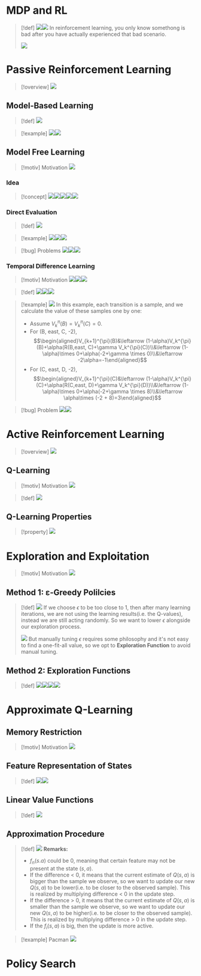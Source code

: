 # MDP and RL
> [!def]
> ![](2_Types_of_RL.assets/image-20240221104239336.png)![](2_Types_of_RL.assets/image-20240221104505220.png)
> In reinforcement learning, you only know somethong is bad after you have actually experienced that bad scenario.
> 
> ![](2_Types_of_RL.assets/image-20240221120804620.png)








# Passive Reinforcement Learning
> [!overview]
> ![](2_Types_of_RL.assets/image-20240221104616807.png)


## Model-Based Learning
> [!def]
> ![](2_Types_of_RL.assets/image-20240221104906434.png)

> [!example]
> ![](2_Types_of_RL.assets/image-20240221105309898.png)![](2_Types_of_RL.assets/image-20240221105408127.png)



## Model Free Learning
> [!motiv] Motivation
> ![](2_Types_of_RL.assets/image-20240221105801998.png)


### Idea
> [!concept]
> ![](2_Types_of_RL.assets/image-20240221120920056.png)![](2_Types_of_RL.assets/image-20240221120933331.png)![](2_Types_of_RL.assets/image-20240221120943845.png)![](2_Types_of_RL.assets/image-20240221120949933.png)![](2_Types_of_RL.assets/image-20240221121000831.png)



### Direct Evaluation
> [!def]
> ![](2_Types_of_RL.assets/image-20240221105911401.png)

> [!example]
> ![](2_Types_of_RL.assets/image-20240221105942626.png)![](2_Types_of_RL.assets/image-20240221110230787.png)![](2_Types_of_RL.assets/image-20240221110548906.png)

> [!bug] Problems
> ![](2_Types_of_RL.assets/image-20240221105956580.png)![](2_Types_of_RL.assets/image-20240221110839152.png)![](2_Types_of_RL.assets/image-20240221110001644.png)


### Temporal Difference Learning
> [!motiv] Motivation
> ![](2_Types_of_RL.assets/image-20240221111109156.png)![](2_Types_of_RL.assets/image-20240221111127965.png)![](2_Types_of_RL.assets/image-20240221111143500.png)

> [!def]
> ![](2_Types_of_RL.assets/image-20240221111310871.png)![](2_Types_of_RL.assets/image-20240221111634420.png)![](2_Types_of_RL.assets/image-20240221111758810.png)

> [!example]
> ![](2_Types_of_RL.assets/image-20240221111723356.png)
> In this example, each transition is a sample, and we calculate the value of these samples one by one:
> - Assume $V_k^{\pi}(B)=V_k^{\pi}(C)=0$.
> - For (B, east, C, -2), $$\begin{aligned}V_{k+1}^{\pi}(B)&\leftarrow (1-\alpha)V_k^{\pi}(B)+\alpha(R(B,east, C)+\gamma V_k^{\pi}(C))\\&\leftarrow (1-\alpha)\times 0+\alpha(-2+\gamma \times 0)\\&\leftarrow -2\alpha=-1\end{aligned}$$
> - For (C, east, D, -2), $$\begin{aligned}V_{k+1}^{\pi}(C)&\leftarrow (1-\alpha)V_k^{\pi}(C)+\alpha(R(C,east, D)+\gamma V_k^{\pi}(D))\\&\leftarrow (1-\alpha)\times 0+\alpha(-2+\gamma \times 8)\\&\leftarrow \alpha\times (-2 + 8)=3\end{aligned}$$

> [!bug] Problem
> ![](2_Types_of_RL.assets/image-20240221114716358.png)![](2_Types_of_RL.assets/image-20240221114800660.png)


# Active Reinforcement Learning
> [!overview]
> ![](2_Types_of_RL.assets/image-20240221114952650.png)


## Q-Learning
> [!motiv] Motivation
> ![](2_Types_of_RL.assets/image-20240221115246135.png)

> [!def]
> ![](2_Types_of_RL.assets/image-20240221115306496.png)



## Q-Learning Properties
> [!property]
> ![](2_Types_of_RL.assets/image-20240221120614363.png)





# Exploration and Exploitation
> [!motiv] Motivation
> ![](2_Types_of_RL.assets/image-20240221121411797.png)


## Method 1: ε-Greedy Polilcies
> [!def]
> ![](2_Types_of_RL.assets/image-20240221121757048.png)
> If we choose $\epsilon$ to be too close to 1, then after many learning iterations, we are not using the learning results(i.e. the Q-values), instead we are still acting randomly. So we want to lower $\epsilon$ alongside our exploration process.
> 
> ![](2_Types_of_RL.assets/image-20240221122256590.png)
> But manually tuning $\epsilon$ requires some philosophy and it's not easy to find a one-fit-all value, so we opt to **Exploration Function** to avoid manual tuning.




## Method 2: Exploration Functions
> [!def]
> ![](2_Types_of_RL.assets/image-20240221122451939.png)![](2_Types_of_RL.assets/image-20240221122457341.png)![](2_Types_of_RL.assets/image-20240221122509986.png)![](2_Types_of_RL.assets/image-20240221122933227.png)





# Approximate Q-Learning
## Memory Restriction
> [!motiv] Motivation
> ![](2_Types_of_RL.assets/image-20240221123133946.png)



## Feature Representation of States
> [!def]
> ![](2_Types_of_RL.assets/image-20240221123423782.png)![](2_Types_of_RL.assets/image-20240221123439130.png)


## Linear Value Functions
> [!def]
> ![](2_Types_of_RL.assets/image-20240221123508602.png)



## Approximation Procedure
> [!def]
> ![](2_Types_of_RL.assets/image-20240221123650068.png)
> **Remarks:**
> - $f_n(s.a)$ could be 0, meaning that certain feature may not be present at the state $(s,a)$.
> - If the difference < 0, it means that the current estimate of $Q(s,a)$ is bigger than the sample we observe, so we want to update our new $Q(s,a)$ to be lower(i.e. to be closer to the observed sample). This is realized by multiplying difference < 0 in the update step.
> - If the difference > 0, it means that the current estimate of $Q(s,a)$ is smaller than the sample we observe, so we want to update our new $Q(s,a)$ to be higher(i.e. to be closer to the observed sample). This is realized by multiplying difference > 0 in the update step.
> - If the $f_i(s,a)$ is big, then the update is more active.

> [!example] Pacman
> ![](2_Types_of_RL.assets/image-20240221123737153.png)



# Policy Search


